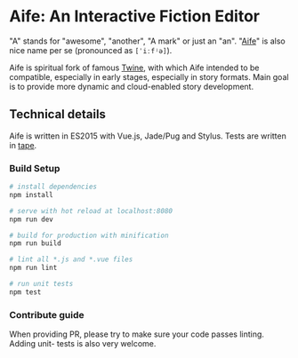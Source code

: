# Aife: An Interactive Fiction Editor

"A" stands for "awesome", "another", "A mark" or just an "an". "[Aife](https://en.wikipedia.org/wiki/A%C3%ADfe)" is also nice name per se (pronounced as `[ˈiːfʲə]`).

Aife is spiritual fork of famous [Twine](http://twinery.org/), with which Aife intended to be compatible,
especially in early stages, especially in story formats. Main goal is to provide more dynamic and cloud-enabled story development.

## Technical details

Aife is written in ES2015 with Vue.js, Jade/Pug and Stylus. Tests are written in [tape](https://github.com/substack/tape).

### Build Setup

``` bash
# install dependencies
npm install

# serve with hot reload at localhost:8080
npm run dev

# build for production with minification
npm run build

# lint all *.js and *.vue files
npm run lint

# run unit tests
npm test
```

### Contribute guide

When providing PR, please try to make sure your code passes linting. Adding unit- tests is also very welcome.